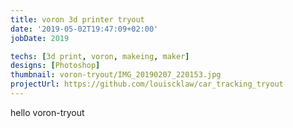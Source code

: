 ```yaml
---
title: voron 3d printer tryout
date: '2019-05-02T19:47:09+02:00'
jobDate: 2019

techs: [3d print, voron, makeing, maker]
designs: [Photoshop]
thumbnail: voron-tryout/IMG_20190207_220153.jpg
projectUrl: https://github.com/louiscklaw/car_tracking_tryout
---
```


hello voron-tryout
